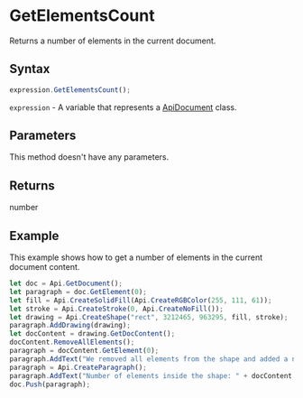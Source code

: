 # GetElementsCount

Returns a number of elements in the current document.

## Syntax

```javascript
expression.GetElementsCount();
```

`expression` - A variable that represents a [ApiDocument](../ApiDocument.md) class.

## Parameters

This method doesn't have any parameters.

## Returns

number

## Example

This example shows how to get a number of elements in the current document content.

```javascript
let doc = Api.GetDocument();
let paragraph = doc.GetElement(0);
let fill = Api.CreateSolidFill(Api.CreateRGBColor(255, 111, 61));
let stroke = Api.CreateStroke(0, Api.CreateNoFill());
let drawing = Api.CreateShape("rect", 3212465, 963295, fill, stroke);
paragraph.AddDrawing(drawing);
let docContent = drawing.GetDocContent();
docContent.RemoveAllElements();
paragraph = docContent.GetElement(0);
paragraph.AddText("We removed all elements from the shape and added a new paragraph inside it.");
paragraph = Api.CreateParagraph();
paragraph.AddText("Number of elements inside the shape: " + docContent.GetElementsCount());
doc.Push(paragraph);
```
